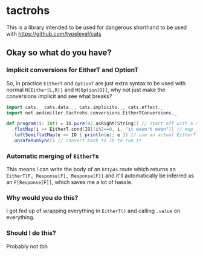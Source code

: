 # tactrohs

This is a library intended to be used for dangerous shorthand to be used with https://github.com/typelevel/cats

## Okay so what do you have?

### Implicit conversions for EitherT and OptionT

So, in practice `EitherT` and `OptionT` are just extra syntax to be used with normal `M[Either[L,R]]` and `M[Option[O]]`, why not just make the conversions implicit and see what breaks?

```scala
import cats._ cats.data._, cats.implicits._, cats.effect._
import net.andimiller.tactrohs.conversions.EitherTConversions._

def program(i: Int) = IO.pure(42.asRight[String]) // start off with a normal IO
  .flatMap(i => EitherT.cond[IO](i%2==0, i, "it wasn't even")) // map it into an EitherT, which gets converted back to IO
  .leftSemiflatMap(e => IO { println(e); e }) // use an actual EitherT method and get an EitherT
  .unsafeRunSync() // convert back to IO to run it
```

### Automatic merging of `EitherT`s

This means I can write the body of an `http4s` route which returns an `EitherT[F, Response[F], Response[F]]` and it'll automatically be inferred as an `F[Response[F]]`, which saves me a lot of hassle.

### Why would you do this?

I got fed up of wrapping everything in `EitherT()` and calling `.value` on everything.

### Should I do this?

Probably not tbh
